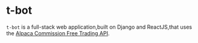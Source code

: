 # t-bot

`t-bot` is a full-stack web application,built on Django and ReactJS,that uses the [Alpaca Commission Free Trading API](https://alpaca.markets).

